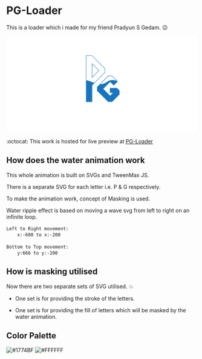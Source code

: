 # PG-Loader
This is a loader which i made for my friend Pradyun S Gedam. :wink:

![PG-Loader](/cover.png "PG-Loader")


:octocat: This work is hosted for live preview at [PG-Loader](https://pranshupranjal.github.io/PG-Loader/)

## How does the water animation work

This whole animation is built on SVGs and TweenMax JS.

There is a separate SVG for each letter i.e. P & G respectively.

To make the animation work, concept of Masking is used.

Water ripple effect is based on moving a wave svg from left to right on an infinite loop.

    Left to Right movement:
        x:-600 to x:-200

    Bottom to Top movement:
        y:666 to y:-200

## How is masking utilised

Now there are two separate sets of SVG utilised. :collision:

- One set is for providing the stroke of the letters.

- One set is for providing the fill of letters which will be masked by the water animation.

## Color Palette

![#1774BF](https://via.placeholder.com/100/0000FF/FFFFFF?text=1774BF)
![#FFFFFF](https://via.placeholder.com/100/FFFFFF/000000?text=FFFFFF)